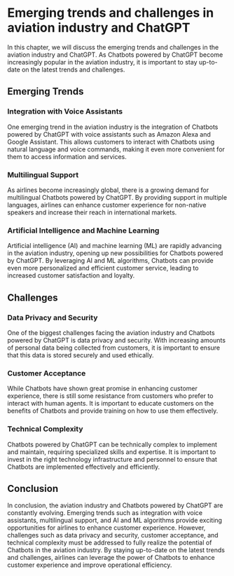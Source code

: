 Emerging trends and challenges in aviation industry and ChatGPT
====================================================================================================================

In this chapter, we will discuss the emerging trends and challenges in the aviation industry and ChatGPT. As Chatbots powered by ChatGPT become increasingly popular in the aviation industry, it is important to stay up-to-date on the latest trends and challenges.

Emerging Trends
---------------

### Integration with Voice Assistants

One emerging trend in the aviation industry is the integration of Chatbots powered by ChatGPT with voice assistants such as Amazon Alexa and Google Assistant. This allows customers to interact with Chatbots using natural language and voice commands, making it even more convenient for them to access information and services.

### Multilingual Support

As airlines become increasingly global, there is a growing demand for multilingual Chatbots powered by ChatGPT. By providing support in multiple languages, airlines can enhance customer experience for non-native speakers and increase their reach in international markets.

### Artificial Intelligence and Machine Learning

Artificial intelligence (AI) and machine learning (ML) are rapidly advancing in the aviation industry, opening up new possibilities for Chatbots powered by ChatGPT. By leveraging AI and ML algorithms, Chatbots can provide even more personalized and efficient customer service, leading to increased customer satisfaction and loyalty.

Challenges
----------

### Data Privacy and Security

One of the biggest challenges facing the aviation industry and Chatbots powered by ChatGPT is data privacy and security. With increasing amounts of personal data being collected from customers, it is important to ensure that this data is stored securely and used ethically.

### Customer Acceptance

While Chatbots have shown great promise in enhancing customer experience, there is still some resistance from customers who prefer to interact with human agents. It is important to educate customers on the benefits of Chatbots and provide training on how to use them effectively.

### Technical Complexity

Chatbots powered by ChatGPT can be technically complex to implement and maintain, requiring specialized skills and expertise. It is important to invest in the right technology infrastructure and personnel to ensure that Chatbots are implemented effectively and efficiently.

Conclusion
----------

In conclusion, the aviation industry and Chatbots powered by ChatGPT are constantly evolving. Emerging trends such as integration with voice assistants, multilingual support, and AI and ML algorithms provide exciting opportunities for airlines to enhance customer experience. However, challenges such as data privacy and security, customer acceptance, and technical complexity must be addressed to fully realize the potential of Chatbots in the aviation industry. By staying up-to-date on the latest trends and challenges, airlines can leverage the power of Chatbots to enhance customer experience and improve operational efficiency.
